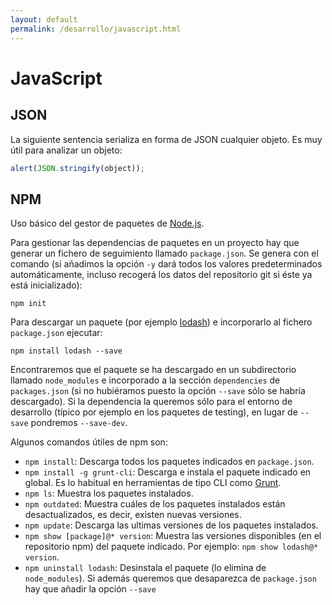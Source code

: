 ```yaml
---
layout: default
permalink: /desarrollo/javascript.html
---
```


# JavaScript

## JSON
La siguiente sentencia serializa en forma de JSON cualquier objeto. Es muy útil para analizar un objeto:

```javascript
alert(JSON.stringify(object));
```

## NPM
Uso básico del gestor de paquetes de [Node.js](https://www.npmjs.com/).

Para gestionar las dependencias de paquetes en un proyecto hay que generar un fichero de seguimiento llamado `package.json`. Se genera con el comando (si añadimos la opción `-y` dará todos los valores predeterminados automáticamente, incluso recogerá los datos del repositorio git si éste ya está inicializado):

    npm init

Para descargar un paquete (por ejemplo [lodash](https://www.npmjs.com/package/lodash)) e incorporarlo al fichero `package.json` ejecutar:

    npm install lodash --save

Encontraremos que el paquete se ha descargado en un subdirectorio llamado `node_modules` e incorporado a la sección `dependencies` de `packages.json` (si no hubiéramos puesto la opción `--save` sólo se habría descargado). Si la dependencia la queremos sólo para el entorno de desarrollo (típico por ejemplo en los paquetes de testing), en lugar de `--save` pondremos `--save-dev`.

Algunos comandos útiles de npm son:

* `npm install`: Descarga todos los paquetes indicados en `package.json`.
* `npm install -g grunt-cli`: Descarga e instala el paquete indicado en global. Es lo habitual en herramientas de tipo CLI como [Grunt](https://gruntjs.com/).
* `npm ls`: Muestra los paquetes instalados.
* `npm outdated`: Muestra cuáles de los paquetes instalados están desactualizados, es decir, existen nuevas versiones.
* `npm update`: Descarga las ultimas versiones de los paquetes instalados.
* `npm show [package]@* version`: Muestra las versiones disponibles (en el repositorio npm) del paquete indicado. Por ejemplo: `npm show lodash@* version`.
* `npm uninstall lodash`: Desinstala el paquete (lo elimina de `node_modules`). Si además queremos que desaparezca de `package.json` hay que añadir la opción `--save`